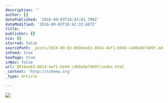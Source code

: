 ```yaml
---
description: ''
author: []
datePublished: '2016-09-03T10:43:01.799Z'
dateModified: '2016-09-03T10:42:33.687Z'
title: ''
publisher: {}
via: {}
starred: false
sourcePath: _posts/2016-09-03-8816ea63-8014-4ef1-bb9d-c469a9e7409f.md
inFeed: true
hasPage: true
inNav: false
url: 8816ea63-8014-4ef1-bb9d-c469a9e7409f/index.html
_context: 'http://schema.org'
_type: Article

---
```

![](https://the-grid-user-content.s3-us-west-2.amazonaws.com/2c505811-ef47-4741-b94e-6e55aa2e8018.jpg)